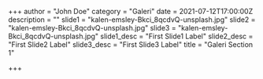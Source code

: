 +++
author = "John Doe"
category = "Galeri"
date = 2021-07-12T17:00:00Z
description = ""
slide1 = "kalen-emsley-Bkci_8qcdvQ-unsplash.jpg"
slide2 = "kalen-emsley-Bkci_8qcdvQ-unsplash.jpg"
slide3 = "kalen-emsley-Bkci_8qcdvQ-unsplash.jpg"
slide1_desc = "First Slide1 Label"
slide2_desc = "First Slide2 Label"
slide3_desc = "First Slide3 Label"
title = "Galeri Section 1"

+++
